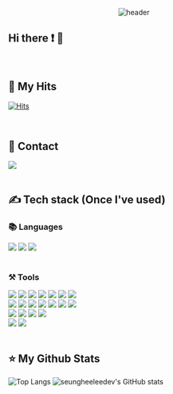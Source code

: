 <div align="center">
  
![header](https://capsule-render.vercel.app/api?type=waving&height=200&color=timeGradient&text=Seunghee's%20GitHub👩‍💻&animation=twinkling&fontSize=50&fontAlignY=35)
</div>

<div align = "left">

## Hi there ❗ 👋


<br>

## 🧑 My Hits
[![Hits](https://hits.seeyoufarm.com/api/count/incr/badge.svg?url=https%3A%2F%2Fgithub.com%2Fseungheeleedev%2Fhit-counter&count_bg=%23E4A9FF&title_bg=%23B8B8B8&icon=ghostery.svg&icon_color=%23FFFFFF&title=Hits&edge_flat=false)](https://hits.seeyoufarm.com)

<br>

## 📱 Contact
<img src="https://img.shields.io/badge/sh.lee.elec@gmail.com-EA4335?style=flat-square&logo=Gmail&logoColor=white">

<br>
<br>

## ✍️ Tech stack (Once I've used)
### 📚 Languages
<img src="https://img.shields.io/badge/C-A8B9CC?style=flat-square&logo=C&logoColor=white">
<img src="https://img.shields.io/badge/C%23-239120?style=flat-square&logo=csharp&logoColor=white">
<img src="https://img.shields.io/badge/Python-3776AB?style=flat-square&logo=Python&logoColor=yellow">

<br>
<br>

### ⚒️ Tools
<img src="https://img.shields.io/badge/Github-181717?style=flat-square&logo=Github&logoColor=white">
<img src="https://img.shields.io/badge/Arduino-00979D?style=flat-square&logo=arduino&logoColor=white">
<img src ="https://img.shields.io/badge/MPLAB%20X%20IDE-062e39.svg?&style=flat-square">
<img src ="https://img.shields.io/badge/CodeVisionAVR-FF0000.svg?&style=flat-square">
<img src="https://img.shields.io/badge/STM32CubeIDE-03234B?style=flat-square&logo=stmicroelectronics&logoColor=white">
<img src="https://img.shields.io/badge/Visual%20Studio-5C2D91?style=flat-square&logo=visualstudio&logoColor=white">
<img src="https://img.shields.io/badge/Visual%20Studio%20Code-007ACC?style=flat-square&logo=visualstudiocode&logoColor=white">

<br>

<img src ="https://img.shields.io/badge/Splan7.0-c08245.svg?&style=flat-square">
<img src ="https://img.shields.io/badge/ICAP/4-9c2931.svg?&style=flat-square">
<img src ="https://img.shields.io/badge/Tinkercad-rainbow.svg?&style=flat-square">
<img src ="https://img.shields.io/badge/Frizing-df4833.svg?&style=flat-square">
<img src ="https://img.shields.io/badge/Proteus%208-006074.svg?&style=flat-square">
<img src="https://img.shields.io/badge/Altium%20Designer-A5915F?style=flat-square&logo=altiumdesigner&logoColor=white">
<img src="https://img.shields.io/badge/Rhino5-801010?style=flat-square&logo=rhinoceros&logoColor=white">

<br>

<img src="https://img.shields.io/badge/Microsoft%20Word-2B579A?style=flat-square&logo=microsoftword&logoColor=white">
<img src="https://img.shields.io/badge/Microsoft%20PowerPoint-B7472A?style=flat-square&logo=microsoftpowerpoint&logoColor=white">
<img src="https://img.shields.io/badge/Microsoft%20Excel-217346?style=flat-square&logo=microsoftexcel&logoColor=white">
<img src="https://img.shields.io/badge/Microsoft%20Visio-181717?style=flat-square&logo=microsoftvisio&logoColor=white">

<br>

<img src="https://img.shields.io/badge/Adobe%20Photoshop-31A8FF?style=flat-square&logo=adobephotoshop&logoColor=white">
<img src="https://img.shields.io/badge/Adobe%20Premiere%20Pro-9999FF?style=flat-square&logo=adobepremierepro&logoColor=white">

<br>

<br>

## ⭐ My Github Stats
![Top Langs](https://github-readme-stats.vercel.app/api/top-langs/?username=seungheeleedev&layout=compact&theme=aura)
![seungheeleedev's GitHub stats](https://github-readme-stats.vercel.app/api?username=seungheeleedev&show_icons=true&theme=aura)

<br>
<br>


</div>
